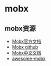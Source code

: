 # mobx

## mobx资源

* [Mobx官方文档](https://cn.mobx.js.org)
* [Mobx github](https://github.com/mobxjs/mobx)
* [Mobx中文文档](https://cn.mobx.js.org)
* [awesome-mobx](https://github.com/mobxjs/awesome-mobx)
